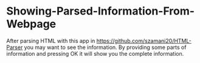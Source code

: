 # Showing-Parsed-Information-From-Webpage
After parsing HTML with this app in https://github.com/szamani20/HTML-Parser
you may want to see the information. By providing some parts of information and pressing OK it will show you
the complete information.
